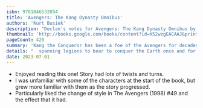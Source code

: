 ```yaml
---
isbn: 9781846532894
title: 'Avengers: The Kang Dynasty Omnibus'
authors: 'Kurt Busiek'
description: "Declan's notes for Avengers: The Kang Dynasty Omnibus by Kurt Busiek."
thumbnail: 'http://books.google.com/books/content?id=K52wzgEACAAJ&printsec=frontcover&img=1&zoom=5&source=gbs_api'
pageCount: 420
summary: 'Kang the Conqueror has been a foe of the Avengers for decades! Now, witness his ultimate triumph, as he brings all of his vast cross-time'
details: "  spanning legions to bear to conquer the Earth once and for all! Can Earth's Mightiest Heroes hold back the colossal forces arrayed against them or will they face defeat and subjugation beneath the boot of the Conqueror?! Collecting Avengers (1998) 41-55 and Avengers Annual (2001) 1"
date: 2023-07-01
---
```


- Enjoyed reading this one! Story had lots of twists and turns.
- I was unfamiliar with some of the characters at the start of the book, but grew more familiar with them as the story progressed.
- Particularly liked the change of style in The Avengers (1998) #49 and the effect that it had.
